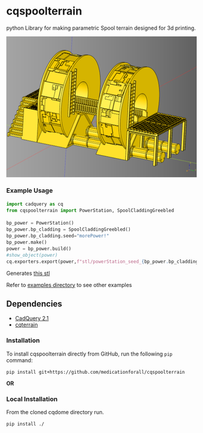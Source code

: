 # cqspoolterrain
python Library for making parametric Spool terrain designed for 3d printing.


![Station Mockup](./documentation/image/36.png)<br />

### Example Usage

``` python
import cadquery as cq
from cqspoolterrain import PowerStation, SpoolCladdingGreebled

bp_power = PowerStation()
bp_power.bp_cladding = SpoolCladdingGreebled()
bp_power.bp_cladding.seed="morePower!"
bp_power.make()
power = bp_power.build()
#show_object(power)
cq.exporters.export(power,f"stl/powerStation_seed_{bp_power.bp_cladding.seed}.stl")
```

Generates [this stl](stl/powerStation_seed_morePower!.stl)

Refer to [examples directory](example) to see other examples


## Dependencies
* [CadQuery 2.1](https://github.com/CadQuery/cadquery)
* [cqterrain](https://github.com/medicationforall/cqterrain)


### Installation
To install cqspoolterrain directly from GitHub, run the following `pip` command:

	pip install git+https://github.com/medicationforall/cqspoolterrain

**OR**

### Local Installation
From the cloned cqdome directory run.

	pip install ./

